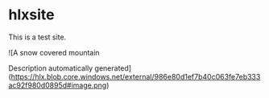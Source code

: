 # hlxsite

This is a test site.

![A snow covered mountain

Description automatically generated](https://hlx.blob.core.windows.net/external/986e80d1ef7b40c063fe7eb333ac92f980d0895d#image.png)
